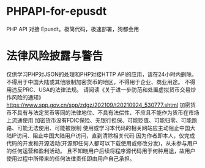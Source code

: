 # PHPAPI-for-epusdt
PHP API 对接 Epusdt。极简代码，极速部署，狗都会用

# 法律风险披露与警告

仅供学习PHP对JSON的处理和PHP对接HTTP API的应用，请在24小时内删除。
不得用于中国大陆或其他限制加密货币的地区，不得用于企业、商业用途。
不得用违反PRC、USA的法律法规。
请阅读《关于进一步防范和处置虚拟货币交易炒作风险的通知》 https://www.spp.gov.cn/spp/zdgz/202109/t20210924_530777.shtml
加密货币不具有与法定货币等同的法律地位、不具有法偿性、不应且不能作为货币在市场上流通使用
加密货币没有FDIC保险、无银行担保、可能贬值、可能归零、可能跑路、可能无法使用、可能被限制
使用或学习本代码的相关网站应主动阻止中国大陆IP访问、阻止中国大陆用户访问，直到清除相关代码
因为作者即本人，仅完成代码的开发和开源活动(开源即任何人都可以下载使用或修改分发)，从未参与用户的任何运营和盈利活动。
且不知晓用户后续将程序源代码用于何种用途，故用户使用过程中所带来的任何法律责任即由用户自己承担。
